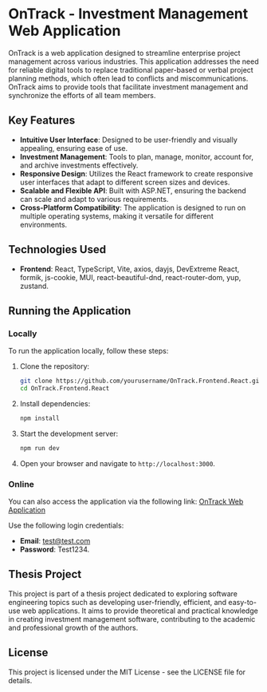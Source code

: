 # OnTrack - Investment Management Web Application

OnTrack is a web application designed to streamline enterprise project management across various industries. This application addresses the need for reliable digital tools to replace traditional paper-based or verbal project planning methods, which often lead to conflicts and miscommunications. OnTrack aims to provide tools that facilitate investment management and synchronize the efforts of all team members.

## Key Features

- **Intuitive User Interface**: Designed to be user-friendly and visually appealing, ensuring ease of use.
- **Investment Management**: Tools to plan, manage, monitor, account for, and archive investments effectively.
- **Responsive Design**: Utilizes the React framework to create responsive user interfaces that adapt to different screen sizes and devices.
- **Scalable and Flexible API**: Built with ASP.NET, ensuring the backend can scale and adapt to various requirements.
- **Cross-Platform Compatibility**: The application is designed to run on multiple operating systems, making it versatile for different environments.

## Technologies Used
- **Frontend**: React, TypeScript, Vite, axios, dayjs, DevExtreme React, formik, js-cookie, MUI, react-beautiful-dnd, react-router-dom, yup, zustand.

## Running the Application

### Locally
To run the application locally, follow these steps:

1. Clone the repository:
   ```sh
   git clone https://github.com/yourusername/OnTrack.Frontend.React.git
   cd OnTrack.Frontend.React
   ```

2. Install dependencies:
   ```sh
   npm install
   ```

3. Start the development server:
   ```sh
   npm run dev
   ```

4. Open your browser and navigate to `http://localhost:3000`.

### Online
You can also access the application via the following link: [OnTrack Web Application](https://adrgri.github.io/OnTrack.Frontend.React)

Use the following login credentials:
- **Email**: test@test.com
- **Password**: Test1234.

## Thesis Project
This project is part of a thesis project dedicated to exploring software engineering topics such as developing user-friendly, efficient, and easy-to-use web applications. It aims to provide theoretical and practical knowledge in creating investment management software, contributing to the academic and professional growth of the authors.

## License
This project is licensed under the MIT License - see the LICENSE file for details.
